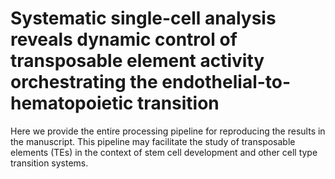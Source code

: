 # Systematic single-cell analysis reveals dynamic control of transposable element activity orchestrating the endothelial-to-hematopoietic transition
Here we provide the entire processing pipeline for reproducing the results in the manuscript. This pipeline may facilitate the study of transposable elements (TEs) in the context of stem cell development and other cell type transition systems.

